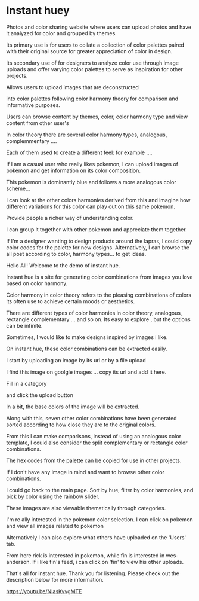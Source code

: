 # Instant huey

Photos and color sharing website where users can upload photos and have it analyzed for color and grouped by themes. 



Its primary use is for users to collate a collection of color palettes paired with their original source for greater appreciation of color in design.



Its secondary use of for designers to analyze color use through image uploads and offer varying color palettes to serve as inspiration for other projects.



Allows users to upload images that are deconstructed

 into color palettes following color harmony theory for comparison and informative purposes.

Users can browse content by themes, color, color harmony type and view content from other user's



In color theory there are several color harmony types, analogous, complemmentary ....

Each of them used to create a different feel: for example ....



If I am a casual user who really likes pokemon, I can upload images of pokemon and get information on its color composition.



This pokemon is dominantly blue and follows a more analogous color scheme...

I can look at the other colors harmonies derived from this and imagine how different variations for this color can play out on this same pokemon.

Provide people a richer way of understanding color.

I can group it together with other pokemon and appreciate them together.



If I'm a designer wanting to design products around the lapras, I could copy color codes for the palette for new designs. Alternatively, I can browse the all post according to color, harmony types... to get ideas.





Hello All! Welcome to the demo of instant hue.

Instant hue is a site for generating color combinations from images you love based on color harmony.

Color harmony in color theory refers to the pleasing combinations of colors its often use to achieve certain moods or aesthetics.

There are different types of color harmonies in color theory, analogous, rectangle complementary ... and so on. Its easy to explore , but the options can be infinite. 

Sometimes, I would like to make designs inspired by images i like.

On instant hue, these color combinations can be extracted easily.

I start by uploading an image by its url or by a file upload

I find this image on goolgle images ... copy its url and add it here.

Fill in a category

and click the upload button

In a bit, the base colors of the image will be extracted.

Along with this, seven other color combinations have been generated sorted according to how close they are to the original colors.

From this I can make comparisons, instead of using an analogous color template, I could also consider the split complementary or rectangle color combinations.

The hex codes from the palette can be copied for use in other projects.



If I don't have any image in mind and want to browse other color combinations.

I could go back to the main page. Sort by hue,  filter by color harmonies, and pick by color using the rainbow slider.

These images are also viewable thematically through categories.

I'm re	ally interested in the pokemon color selection. I can click on pokemon and view all images related to pokemon

Alternatively I can also explore what others have uploaded on the 'Users' tab.

From here rick is interested in pokemon, while fin is interested in wes-anderson. If i like fin's feed, i can click on 'fin' to view his other uploads.



That's all for instant hue. Thank you for listening. Please check out the description below for more information.


https://youtu.be/NIasKvvgMTE